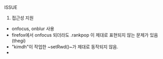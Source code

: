 ISSUE

1. 접근성 지원
  - onfocus, onblur 사용
  - firefox에서 onfocus 되더라도 .rankpop 이 제대로 표현되지 않는 문제가 있음 (thegi)
  - "kimdh"이 작업한 ~setRwd()~가 제대로 동작되지 않음. 
  - 
